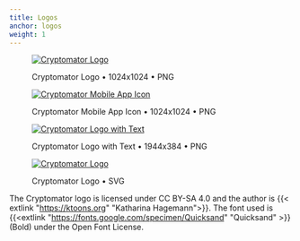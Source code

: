 ```yaml
---
title: Logos
anchor: logos
weight: 1
---
```

<div class="flex flex-wrap -mx-3">
  <div class="w-full px-3 md:w-1/2 lg:w-1/4">
    <figure class="rounded shadow bg-white text-center p-2 mb-8">
      <a href="/presskit/cryptomator-logo.png"><img class="inline-block mb-2 lazyload" data-src="/presskit/cryptomator-logo.png" alt="Cryptomator Logo"/></a>
      <figcaption>
        <p class="text-sm text-gray-500 mb-0">Cryptomator Logo • 1024x1024 • PNG</p>
      </figcaption>
    </figure>
  </div>
  <div class="w-full px-3 md:w-1/2 lg:w-1/4">
    <figure class="rounded shadow bg-white text-center p-2 mb-8">
      <a href="/presskit/cryptomator-app-icon.png"><img class="inline-block mb-2 lazyload" data-src="/presskit/cryptomator-app-icon.png" alt="Cryptomator Mobile App Icon"/></a>
      <figcaption>
        <p class="text-sm text-gray-500 mb-0">Cryptomator Mobile App Icon • 1024x1024 • PNG</p>
      </figcaption>
    </figure>
  </div>
  <div class="w-full px-3 lg:w-1/2">
    <figure class="rounded shadow bg-white text-center p-2 mb-8">
      <a href="/presskit/cryptomator-logo-text.png"><img class="inline-block mb-2 lazyload" data-src="/presskit/cryptomator-logo-text.png" alt="Cryptomator Logo with Text"/></a>
      <figcaption>
        <p class="text-sm text-gray-500 mb-0">Cryptomator Logo with Text • 1944x384 • PNG</p>
      </figcaption>
    </figure>
  </div>
  <div class="w-full px-3 md:w-1/2 lg:w-1/4">
    <figure class="rounded shadow bg-white text-center p-2 mb-8">
      <a href="/presskit/cryptomator-logo.svg"><img class="inline-block mb-2 lazyload" data-src="/presskit/cryptomator-logo.svg" alt="Cryptomator Logo"/></a>
      <figcaption>
        <p class="text-sm text-gray-500 mb-0">Cryptomator Logo • SVG</p>
      </figcaption>
    </figure>
  </div>
</div>

The Cryptomator logo is licensed under CC BY-SA 4.0 and the author is {{< extlink "https://ktoons.org" "Katharina Hagemann">}}. The font used is {{<extlink "https://fonts.google.com/specimen/Quicksand" "Quicksand" >}} (Bold) under the Open Font License.
